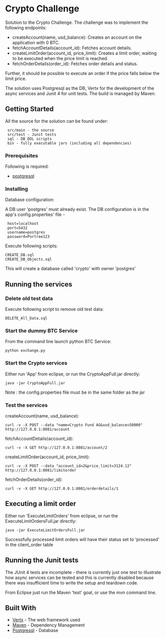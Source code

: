 # Crypto Challenge

Solution to the Crypto Challenge. The challenge was to implement the following endpoints:

* createAccount(name, usd_balance): Creates an account on the application with 0 BTC.
* fetchAccountDetails(account_id): Fetches account details.
* createLimitOrder(account_id, price_limit): Creates a limit order, waiting to be executed when the price limit is reached.
* fetchOrderDetails(order_id): Fetches order details and status.

Further, it should be possible to execute an order if the price falls below the limit price.

The solution uses Postgresql as the DB, Vertx for the development of the async services and Junit 4 for unit tests. The build is managed by Maven.

## Getting Started

All the source for the solution can be found under:

     src/main - the source  
     src/test - Junit tests  
     sql - DB DDL scripts  
     bin - fully executable jars (including all dependencies)  

### Prerequisites

Following is required:

* [postgresql](https://www.postgresql.org/)

### Installing

Database configuration:

A DB user 'postgres' must already exist. The DB configuration is in the app's config.properties' file - 

     host=localhost  
     port=5432  
     username=postgres  
     password=Portree123   

Execute following scripts:

```
CREATE_DB.sql
CREATE_DB_Objects.sql
```
This will create a database called 'crypto' with owner 'postgres'

## Running the services

### Delete old test data

Execute following script to remove old test data:  

```
DELETE_All_Data.sql
```

### Start the dummy BTC Service 

From the command line launch python BTC Service:  

```
python exchange.py
```

### Start the Crypto services  

Either run 'App' from eclipse, or run the CryptoAppFull.jar directly:  

```
java -jar CryptoAppFull.jar
```
Note : the config.properties file must be in the same folder as the jar

### Test the services

createAccount(name, usd_balance):  
```
curl -v -X POST --data "name=Crypto Fund AG&usd_balance=50000" http://127.0.0.1:8081/account
```

fetchAccountDetails(account_id):

```
curl -v -X GET http://127.0.0.1:8081/account/2
```
createLimitOrder(account_id, price_limit):  
```
curl -v -X POST --data "account_id=2&price_limit=3124.12" http://127.0.0.1:8081/limitorder
```

fetchOrderDetails(order_id): 
```
curl -v -X GET http://127.0.0.1:8081/orderdetails/1
```
## Executing a limit order

Either run 'ExecuteLimitOrders' from eclipse, or run the ExecuteLimitOrdersFull.jar directly:  

```
java -jar ExecuteLimitOrdersFull.jar
```
Successfully processed limit orders will have their status set to 'processed' in the client_order table

## Running the Junit tests

The JUnit 4 tests are incomplete - there is currently just one test to illustrate how async services can be tested and this is currently disabled because there was insufficient time to write the setup and teardown code. 

From Eclipse just run the Maven 'test' goal, or use the mvn command line.


## Built With

* [Vertx](https://vertx.io/) - The web framework used
* [Maven](https://maven.apache.org/) - Dependency Management
* [Postgresql](https://www.postgresql.org/) - Database
